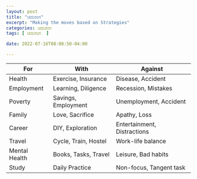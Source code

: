 ```yaml
---
layout: post
title: "ಚದುರಂಗ"
excerpt: "Making the moves based on Strategies"
categories: ಚದುರಂಗ
tags: [ ಚದುರಂಗ  ]

date: 2022-07-16T08:08:50-04:00

---
```


| For           | With                 | Against                     |
|---------------|----------------------|-----------------------------|
| Health        | Exercise, Insurance  | Disease, Accident           |
| Employment    | Learning, Diligence  | Recession, Mistakes         |
| Poverty       | Savings, Employment  | Unemployment, Accident      |
| Family        | Love, Sacrifice      | Apathy, Loss                |
| Career        | DIY, Exploration     | Entertainment, Distractions |
| Travel        | Cycle, Train, Hostel | Work-life balance           |
| Mental Health | Books, Tasks, Travel | Leisure, Bad habits         |
| Study         | Daily Practice       | Non-focus, Tangent task     |
